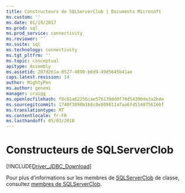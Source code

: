 ```yaml
---
title: Constructeurs de SQLServerClob | Documents Microsoft
ms.custom: ''
ms.date: 01/19/2017
ms.prod: sql
ms.prod_service: connectivity
ms.reviewer: ''
ms.suite: sql
ms.technology: connectivity
ms.tgt_pltfrm: ''
ms.topic: conceptual
apitype: Assembly
ms.assetid: 287d261a-0527-4890-b0d9-49d5645b41ae
caps.latest.revision: 14
author: MightyPen
ms.author: genemi
manager: craigg
ms.openlocfilehash: f0c01a62256cae576139dd0f70d54390de3a2b4e
ms.sourcegitcommit: 1740f3090b168c0e809611a7aa6fd514075616bf
ms.translationtype: MT
ms.contentlocale: fr-FR
ms.lasthandoff: 05/03/2018
---
```

# <a name="sqlserverclob-constructors"></a>Constructeurs de SQLServerClob
[!INCLUDE[Driver_JDBC_Download](../../../includes/driver_jdbc_download.md)]

  Pour plus d’informations sur les membres de [SQLServerClob](../../../connect/jdbc/reference/sqlserverclob-class.md) de classe, consultez [membres de SQLServerClob](../../../connect/jdbc/reference/sqlserverclob-members.md).  
  
  
